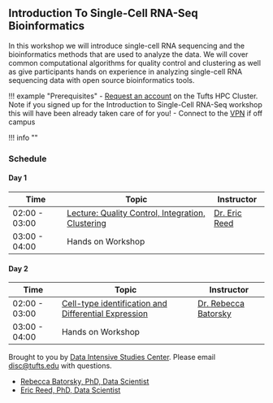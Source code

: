 ## Introduction To Single-Cell RNA-Seq Bioinformatics 

In this workshop we will introduce single-cell RNA sequencing and the bioinformatics methods that are used to analyze the data. We will cover common computational algorithms for quality control and clustering as well as give participants hands on experience in analyzing single-cell RNA sequencing data with open source bioinformatics tools.

!!! example "Prerequisites"
    - [Request an account](http://research.uit.tufts.edu/) on the Tufts HPC Cluster. Note if you signed up for the Introduction to Single-Cell RNA-Seq workshop this will have been already taken care of for you!
    - Connect to the [VPN](https://access.tufts.edu/vpn) if off campus

!!! info ""


### Schedule

#### Day 1

| Time |  Topic  | Instructor |
|-----------|----------|--------|
| 02:00 - 03:00 | [Lecture: Quality Control, Integration, Clustering](slides/day1.pdf) | [Dr. Eric Reed](https://disc.tufts.edu/eric-reed) |
| 03:00 - 04:00 | Hands on Workshop |  |

#### Day 2

| Time |  Topic  | Instructor |
|-----------|----------|--------|
| 02:00 - 03:00 | [Cell-type identification and Differential Expression](slides/day2.pdf) | [Dr. Rebecca Batorsky](https://disc.tufts.edu/people/rebecca-batorsky) |
| 03:00 - 04:00 | Hands on Workshop | |


Brought to you by [Data Intensive Studies Center](https://disc.tufts.edu/). Please email disc@tufts.edu with questions.

- [Rebecca Batorsky, PhD, Data Scientist](https://disc.tufts.edu/people/rebecca-batorsky)
- [Eric Reed, PhD, Data Scientist](https://disc.tufts.edu/eric-reed)
